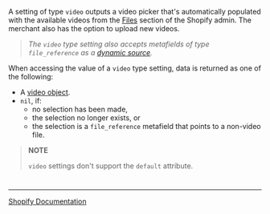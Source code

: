 A setting of type `video` outputs a video picker that's automatically populated with the available videos from the [Files](https://help.shopify.com/en/manual/shopify-admin/productivity-tools/file-uploads) section of the Shopify admin. The merchant also has the option to upload new videos.

> _The `video` type setting also accepts metafields of type `file_reference` as a [dynamic source](https://shopify.dev/themes/architecture/settings#dynamic-sources)._

When accessing the value of a `video` type setting, data is returned as one of the following:

- A [video object](https://shopify.dev/api/liquid/objects#video).
- `nil`, if:
  - no selection has been made,
  - the selection no longer exists, or
  - the selection is a `file_reference` metafield that points to a non-video file.

> **NOTE**
>
> `video` settings don't support the `default` attribute.

#

---

[Shopify Documentation](https://shopify.dev/themes/architecture/settings/input-settings#video)

